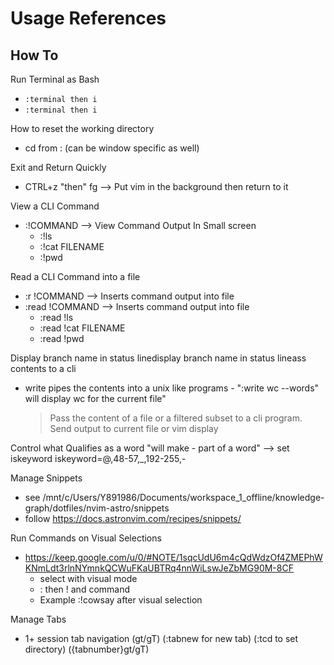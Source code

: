 # Usage References

## How To

Run Terminal as Bash

- `:terminal then i`
- `:terminal then i`

How to reset the working directory

- cd from : (can be window specific as well)

Exit and Return Quickly

- CTRL+z "then" fg --> Put vim in the background then return to it

View a CLI Command

- :!COMMAND --> View Command Output In Small screen
  - :!ls
  - :!cat FILENAME
  - :!pwd

Read a CLI Command into a file

- :r !COMMAND --> Inserts command output into file
- :read !COMMAND --> Inserts command output into file
  - :read !ls
  - :read !cat FILENAME
  - :read !pwd

Display branch name in status linedisplay branch name in status lineass contents to a cli

- write pipes the contents into a unix like programs - ":write wc --words" will display wc for the current file"
  > Pass the content of a file or a filtered subset to a cli program. Send output to current file or vim display

Control what Qualifies as a word
"will make - part of a word" --> set iskeyword iskeyword=@,48-57,\_,192-255,-

Manage Snippets

- see /mnt/c/Users/Y891986/Documents/workspace_1_offline/knowledge-graph/dotfiles/nvim-astro/snippets
- follow https://docs.astronvim.com/recipes/snippets/

Run Commands on Visual Selections

- https://keep.google.com/u/0/#NOTE/1sqcUdU6m4cQdWdzOf4ZMEPhWKNmLdt3rlnNYmnkQCWuFKaUBTRq4nnWiLswJeZbMG90M-8CF
  - select with visual mode
  - : then ! and command
  - Example :!cowsay after visual selection

Manage Tabs

- 1+ session tab navigation (gt/gT) (:tabnew for new tab) (:tcd to set directory) ({tabnumber}gt/gT)

